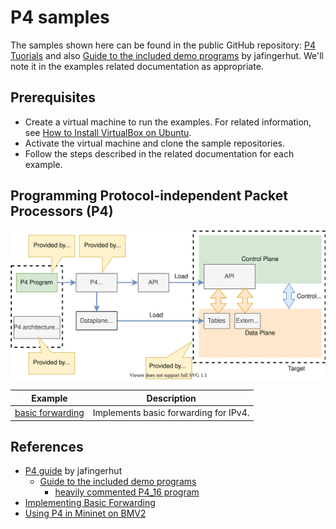 
# P4 samples

The samples shown here can be found in the public GitHub repository: [P4 Tuorials](https://github.com/p4lang/tutorials) and also [Guide to the included demo programs](https://github.com/jafingerhut/p4-guide/blob/master/README-demos.md#guide-to-the-included-demo-programs) by jafingerhut. 
We'll note it in the examples related documentation as appropriate.

## Prerequisites

- Create a virtual machine to run the examples. For related information, see [How to Install VirtualBox on Ubuntu](../../../Ubuntu/ubuntu-notes.md#how-to-install-virtualbox-on-ubuntu). 
- Activate the virtual machine and clone the sample repositories.
- Follow the steps described in the related documentation for each example.


## Programming Protocol-independent Packet Processors (P4)

![pgm-target-via-p4](../images/pgm-target-via-p4.svg)


|Example|Description|
|--------|-----------|
|[basic forwarding](p4-basic-forwarding.md)|Implements basic forwarding for IPv4.|


## References

- [P4 guide](https://github.com/jafingerhut/p4-guide) by jafingerhut
    - [Guide to the included demo programs](https://github.com/jafingerhut/p4-guide/blob/master/README-demos.md#guide-to-the-included-demo-programs)
        - [heavily commented P4_16 program](https://github.com/jafingerhut/p4-guide/blob/master/demo1/demo1-heavily-commented.p4_16.p4)
- [Implementing Basic Forwarding](https://github.com/p4lang/tutorials/tree/master/exercises/basic)
- [Using P4 in Mininet on BMV2](bmv2.md)

